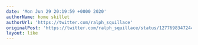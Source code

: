 ```yaml
---
date: 'Mon Jun 29 20:19:59 +0000 2020'
authorName: home skillet
authorUrl: 'https://twitter.com/ralph_squillace'
originalPost: 'https://twitter.com/ralph_squillace/status/1277698347244163072'
layout: like
---
```

